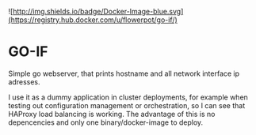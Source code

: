 ![http://img.shields.io/badge/Docker-Image-blue.svg](https://registry.hub.docker.com/u/flowerpot/go-if/)

GO-IF
=====

Simple go webserver, that prints hostname and all network interface ip
adresses.

I use it as a dummy application in cluster deployments, for example when
testing out configuration management or orchestration, so I can see that
HAProxy load balancing is working. The advantage of this is no depencencies
and only one binary/docker-image to deploy.
